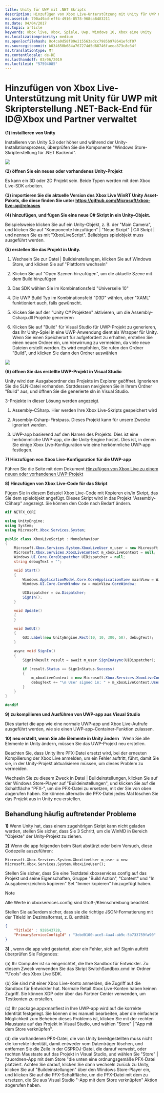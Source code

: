 ```yaml
---
title: Unity für UWP mit .NET Skripts
description: Hinzufügen von Xbox Live-Unterstützung mit Unity für UWP mit Skripterstellung .NET-Back-End für ID@Xbox und Partner verwaltet
ms.assetid: 790a49ad-eff4-4916-8578-968ca8483211
ms.date: 04/04/2017
ms.topic: article
keywords: Xbox live, Xbox, Spiele, Uwp, Windows 10, Xbox eine Unity
ms.localizationpriority: medium
ms.openlocfilehash: 8c4ca9d58f89e215563adcc7985b978641efdf07
ms.sourcegitcommit: b034650b684a767274d5d88746faeea373c8e34f
ms.translationtype: MT
ms.contentlocale: de-DE
ms.lasthandoff: 03/06/2019
ms.locfileid: "57594085"
---
```

# <a name="add-xbox-live-support-to-unity-for-uwp-with-net-scripting-backend-for-idxbox-and-managed-partners"></a>Hinzufügen von Xbox Live-Unterstützung mit Unity für UWP mit Skripterstellung .NET-Back-End für ID@Xbox und Partner verwaltet

**(1) installieren von Unity**

Installieren von Unity 5.3 oder höher und während der Unity-Installationsprozess, überprüfen Sie die Komponente "Windows Store-Skripterstellung für .NET Backend".

![](../images/unity/unity1-install.png)

**(2) öffnen Sie ein neues oder vorhandenes Unity-Projekt**

Es kann ein 3D oder 2D Projekt sein. Beide Typen werden mit dem Xbox Live-SDK arbeiten.

**(3) importieren Sie die aktuelle Version des Xbox Live WinRT Unity Asset-Pakets, die diese finden Sie unter https://github.com/Microsoft/xbox-live-api/releases**

**(4) hinzufügen, und fügen Sie eine neue C\# Skript in ein Unity-Objekt.**

Beispielsweise klicken Sie auf ein Unity-Objekt, z. B. der "Main Camera", und klicken Sie auf "Komponente hinzufügen" \| "Neue Skript" \| C\# Skript \| und nennen Sie es mit "XboxLiveScript". Beliebiges spielobjekt muss ausgeführt werden.

**(5) erstellen Sie das Projekt in Unity.**

1.  Wechseln Sie zur Datei \| Buildeinstellungen, klicken Sie auf Windows Store, und klicken Sie auf "Plattform wechseln"

2.  Klicken Sie auf "Open Szenen hinzufügen", um die aktuelle Szene mit dem Build hinzufügen

3.  Das SDK wählen Sie im Kombinationsfeld "Universelle 10"

4.  Die UWP Build Typ im Kombinationsfeld "D3D" wählen, aber "XAML" funktioniert auch, falls gewünscht.

5.  Klicken Sie auf der "Unity C\# Projekten" aktivieren, um die Assembly-Csharp.dll Projekte generieren

6.  Klicken Sie auf "Build" für Visual Studio für UWP-Projekt zu generieren, das Ihr Unity-Spiel in eine UWP-Anwendung dient als Wrapper für Unity. Wenn Sie einen Speicherort für aufgefordert zu erhalten, erstellen Sie einen neuen Ordner ein, um Verwirrung zu vermeiden, da viele neue Dateien erstellt werden. Es wird empfohlen, Sie rufen den Ordner "Build", und klicken Sie dann den Ordner auswählen

![](../images/unity/unity3-buildsettings.png)


**(6) öffnen Sie das erstellte UWP-Projekt in Visual Studio**

Unity wird den Ausgabeordner des Projekts im Explorer geöffnet.  Ignorieren Sie die SLN-Datei vorhanden.  Stattdessen navigieren Sie in Ihrem Ordner "Build" aus, und öffnen Sie die generierte sln in Visual Studio.  

3-Projekte in dieser Lösung werden angezeigt.

1.  Assembly-CSharp. Hier werden Ihre Xbox Live-Skripts gespeichert wird

2.  Assembly-Csharp-Firstpass. Dieses Projekt kann für unsere Zwecke ignoriert werden.

3.  UWP-app basierend auf den Namen des Projekts. Dies ist eine herkömmliche UWP-app, die die Unity-Engine hostet. Dies ist, in denen Sie einige Xbox Live-Konfiguration wie eine herkömmliche UWP-app festlegen.


**7) Hinzufügen von Xbox Live-Konfiguration für die UWP-app**

Führen Sie die Seite mit dem Dokument [Hinzufügen von Xbox Live zu einem neuen oder vorhandenen UWP-Projekt](get-started-with-visual-studio-and-uwp.md)

**8) Hinzufügen von Xbox Live-Code für das Skript**

Fügen Sie in diesem Beispiel Xbox Live-Code mit Kopieren ein/in Skript, das Sie dem spielobjekt angefügt. Dieses Skript wird in das Projekt "Assembly-CSharp" angezeigt. Sie können den Code nach Bedarf ändern.

```csharp
#if NETFX_CORE

using UnityEngine;
using System;
using Microsoft.Xbox.Services.System;

public class XboxLiveScript : MonoBehaviour
{
    Microsoft.Xbox.Services.System.XboxLiveUser m_user = new Microsoft.Xbox.Services.System.XboxLiveUser();
    Microsoft.Xbox.Services.XboxLiveContext m_xboxLiveContext = null;
    Windows.UI.Core.CoreDispatcher UIDispatcher = null;
    string debugText = "";

    void Start()
    {
        Windows.ApplicationModel.Core.CoreApplicationView mainView = Windows.ApplicationModel.Core.CoreApplication.MainView;
        Windows.UI.Core.CoreWindow cw = mainView.CoreWindow;

        UIDispatcher = cw.Dispatcher;
        SignIn();
    }

    void Update()
    {
    }

    void OnGUI()
    {
        GUI.Label(new UnityEngine.Rect(10, 10, 300, 50), debugText);
    }

    async void SignIn()
    {
        SignInResult result = await m_user.SignInAsync(UIDispatcher);

        if (result.Status == SignInStatus.Success)
        {
            m_xboxLiveContext = new Microsoft.Xbox.Services.XboxLiveContext(m_user);
            debugText += "\n User signed in: " + m_xboxLiveContext.User.Gamertag;
        }
    }
}

#endif
```

**9) zu kompilieren und Ausführen von UWP-app aus Visual Studio**

Dies startet die app wie eine normale UWP-app und Xbox Live-Aufrufe ausgeführt werden, wie sie einen UWP-app-Container-Funktion zulassen.

**10) neu erstellt, wenn Sie alle Elemente in Unity ändern**  
Wenn Sie alle Elemente in Unity ändern, müssen Sie das UWP-Projekt neu erstellen.

Beachten Sie, dass Unity Ihre PFX-Datei ersetzt wird, bei der erneuten Kompilierung der Xbox Live anmelden, um ein Fehler auftritt, führt, damit Sie sie, in der Unity-Projekt aktualisieren müssen, um dieses Problem zu vermeiden.

Wechseln Sie zu diesem Zweck in Datei \| Buildeinstellungen, klicken Sie auf der Windows Store-Player auf "Buildeinstellungen", und klicken Sie auf die Schaltfläche "PFX-", um die PFX-Datei zu ersetzen, mit der Sie von oben abgerufen haben. Sie können alternativ die PFX-Datei jedes Mal löschen Sie das Projekt aus in Unity neu erstellen.

## <a name="troubleshooting-common-issues"></a>Behandlung häufig auftretender Probleme

**1)** Wenn Unity hat, dass einem zugehörigen Skript kann nicht geladen werden, stellen Sie sicher, dass Sie 3 Schritt, um die WinMD in Bereich "Objekte" der Unity-Projekt zu ziehen.

**2)** Wenn die app folgenden beim Start abstürzt oder beim Versuch, diese Codezeile auszuführen:

    Microsoft.Xbox.Services.System.XboxLiveUser m_user = new Microsoft.Xbox.Services.System.XboxLiveUser();

Stellen Sie sicher, dass Sie eine Textdatei xboxservices.config auf das Projekt und seine Eigenschaften, Gruppe "Build Action", "Content" und "In Ausgabeverzeichnis kopieren" Set "Immer kopieren" hinzugefügt haben.

> [!NOTE]
> Alle Werte in xboxservices.config sind Groß-/Kleinschreibung beachtet.

Stellen Sie außerdem sicher, dass sie die richtige JSON-Formatierung mit der TitleId im Dezimalformat, z. B. enthält:

```json
{
    "TitleId" : 928643728,
    "PrimaryServiceConfigId" : "3ebd0100-ace5-4aa4-ab9c-5b733759fa90"
}
```

**3)** , wenn die app wird gestartet, aber ein Fehler, sich auf Signin auftritt überprüfen Sie Folgendes:

(a) Ihr Computer ist so eingerichtet, die Ihre Sandbox für Entwickler.  Zu diesem Zweck verwenden Sie das Skript SwitchSandbox.cmd im Ordner "\Tools" des Xbox Live SDK.

(b) Sie sind mit einer Xbox Live-Konto anmelden, die Zugriff auf die Sandbox für Entwickler hat.  Normale Retail Xbox Live-Konten haben keinen Zugriff.  Sie können XDP oder über das Partner Center verwenden, um Testkonten zu erstellen.

(c) Ihr package.appxmanfiest in Ihre UWP-app wird auf die korrekte Identität festgelegt.  Sie können dies manuell bearbeiten, aber die einfachste Möglichkeit zum Beheben dieses Problems ist, klicken Sie mit der rechten Maustaste auf das Projekt in Visual Studio, und wählen "Store" \| "App mit dem Store verknüpfen".

(d) die vorhandenen PFX-Datei, die von Unity bereitgestellten muss nicht die korrekte Identität, damit entweder vom Datenträger löschen, und entfernen Sie die Zeile in der CSPROJ-Datei, die darauf verweist, oder rechten Maustaste auf das Projekt in Visual Studio, und wählen Sie "Store" \| "zuordnen-App mit dem Store "die unten eine ordnungsgemäße PFX-Datei platziert.  Achten Sie darauf, klicken Sie dann wechseln zurück zu Unity, klicken Sie auf "Buildeinstellungen" über den Windows Store-Player ein, und klicken Sie auf die PFX-Schaltfläche, um die PFX-Datei mit dem zu ersetzen, die Sie aus Visual Studio "-App mit dem Store verknüpfen" Aktion abgerufen haben.
